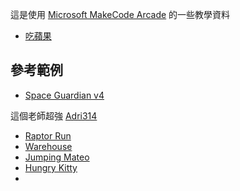 這是使用 [Microsoft MakeCode Arcade](https://arcade.makecode.com/) 的一些教學資料


- [吃蘋果](https://makecode.com/_MJVHdC8C8HFs)



## 參考範例

- [Space Guardian v4](https://makecode.com/_3y1MX2bh7Ucc)

這個老師超強 [Adri314](https://forum.makecode.com/u/adri314/summary)
- [Raptor Run](https://makecode.com/_3cwdFxcghXaq)
- [Warehouse](https://makecode.com/_Mchdk9K6KLf3)
- [Jumping Mateo](https://makecode.com/_YaWKRDig4iYm)
- [Hungry Kitty](https://makecode.com/_KcjUh32WgAgz)
- []()
